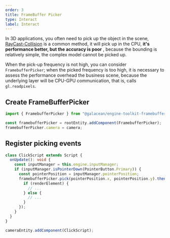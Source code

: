 ```yaml
---
order: 3
title: FrameBuffer Picker
type: Interact
label: Interact
---
```


In 3D applications, you often need to pick up the object in the scene, [RayCast-Collision](${docs}physics-manager#raycast) is a common method, it will pick up in the CPU, **it's performance better, but the accuracy is poor** , because the bounding is relatively simple, the complex model cannot be picked up.

When the pick-up frequency is not high, you can consider `FramebufferPicker`; when the picked frequency is too high, it is necessary to assess the performance overhead the business scene, because the underlying layer will be CPU-GPU communication, that is, calls `gl.readpixels`.

<playground src="framebuffer-picker.ts"></playground>

## Create FrameBufferPicker

```typescript
import { FramebufferPicker } from "@galacean/engine-toolkit-framebuffer-picker";

const framebufferPicker = rootEntity.addComponent(FramebufferPicker);
framebufferPicker.camera = camera;
```

## Register picking events

```typescript
class ClickScript extends Script {
  onUpdate(): void {
    const inputManager = this.engine.inputManager;
    if (inputManager.isPointerDown(PointerButton.Primary)) {
      const pointerPosition = inputManager.pointerPosition;
      framebufferPicker.pick(pointerPosition.x, pointerPosition.y).then((renderElement) => {
        if (renderElement) {
          // ...
        } else {
          // ...
        }
      });
    }
  }
}

cameraEntity.addComponent(ClickScript);
```
